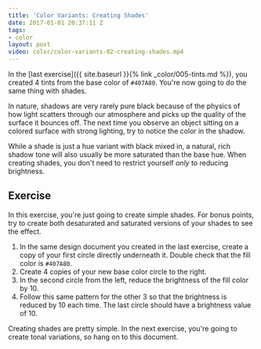 ```yaml
---
title: 'Color Variants: Creating Shades'
date: 2017-01-01 20:37:11 Z
tags:
- color
layout: post
video: color/color-variants-02-creating-shades.mp4
---
```


In the [last exercise]({{ site.baseurl }}{% link _color/005-tints.md %}), you created 4 tints from the base color of `#407A80`. You're now going to do the same thing with shades.

In nature, shadows are very rarely pure black because of the physics of how light scatters through our atmosphere and picks up the quality of the surface it bounces off. The next time you observe an object sitting on a colored surface with strong lighting, try to notice the color in the shadow.

While a shade is just a hue variant with black mixed in, a natural, rich shadow tone will also usually be more saturated than the base hue. When creating shades, you don't need to restrict yourself *only* to reducing brightness.

<!--more-->
## Exercise
In this exercise, you're just going to create simple shades. For bonus points, try to create both desaturated and saturated versions of your shades to see the effect.

1. In the same design document you created in the last exercise, create a copy of your first circle directly underneath it. Double check that the fill color is `#407A80`.
2. Create 4 copies of your new base color circle to the right.
3. In the second circle from the left, reduce the brightness of the fill color by 10.
4. Follow this same pattern for the other 3 so that the brightness is reduced by 10 each time. The last circle should have a brightness value of 10.

Creating shades are pretty simple. In the next exercise, you're going to create tonal variations, so hang on to this document.
